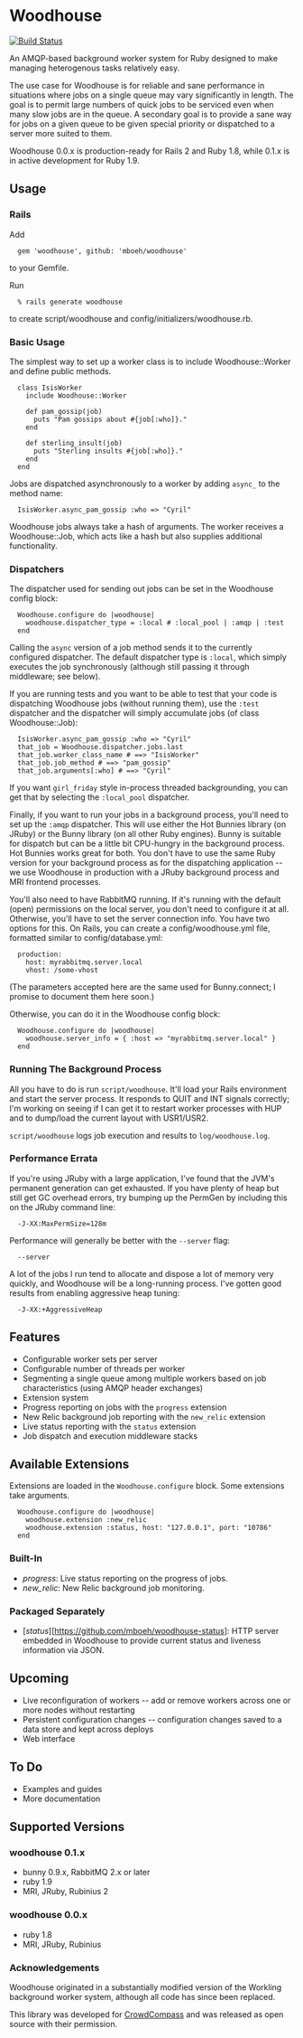 # Woodhouse

[<img src="https://secure.travis-ci.org/mboeh/woodhouse.png?branch=master" alt="Build Status" />](http://travis-ci.org/mboeh/woodhouse)

An AMQP-based background worker system for Ruby designed to make managing heterogenous tasks relatively easy.

The use case for Woodhouse is for reliable and sane performance in situations where jobs on a single queue may vary significantly
in length. The goal is to permit large numbers of quick jobs to be serviced even when many slow jobs are in the queue. A secondary
goal is to provide a sane way for jobs on a given queue to be given special priority or dispatched to a server more suited to them.

Woodhouse 0.0.x is production-ready for Rails 2 and Ruby 1.8, while 0.1.x is in active development for Ruby 1.9.

## Usage

### Rails

Add

      gem 'woodhouse', github: 'mboeh/woodhouse'

to your Gemfile.

Run
      
      % rails generate woodhouse

to create script/woodhouse and config/initializers/woodhouse.rb.

### Basic Usage

The simplest way to set up a worker class is to include Woodhouse::Worker and define public methods.

      class IsisWorker
        include Woodhouse::Worker

        def pam_gossip(job)
          puts "Pam gossips about #{job[:who]}."
        end

        def sterling_insult(job)
          puts "Sterling insults #{job[:who]}."
        end
      end

Jobs are dispatched asynchronously to a worker by adding `async_` to the method name:

      IsisWorker.async_pam_gossip :who => "Cyril"

Woodhouse jobs always take a hash of arguments. The worker receives a Woodhouse::Job, which acts like a hash
but also supplies additional functionality.

### Dispatchers

The dispatcher used for sending out jobs can be set in the Woodhouse config block:

      Woodhouse.configure do |woodhouse|
        woodhouse.dispatcher_type = :local # :local_pool | :amqp | :test
      end
      
Calling the `async` version of a job method sends it to the currently configured dispatcher. The default dispatcher
type is `:local`, which simply executes the job synchronously (although still passing it through middleware; see below).

If you are running tests and you want to be able to test that your code is dispatching Woodhouse jobs (without running
them), use the `:test` dispatcher and the dispatcher will simply accumulate jobs (of class Woodhouse::Job):

      IsisWorker.async_pam_gossip :who => "Cyril"
      that_job = Woodhouse.dispatcher.jobs.last
      that_job.worker_class_name # ==> "IsisWorker"
      that_job.job_method # ==> "pam_gossip"
      that_job.arguments[:who] # ==> "Cyril"

If you want `girl_friday` style in-process threaded backgrounding, you can get that by selecting the `:local_pool`
dispatcher.

Finally, if you want to run your jobs in a background process, you'll need to set up the `:amqp` dispatcher. This will
use either the Hot Bunnies library (on JRuby) or the Bunny library (on all other Ruby engines). Bunny is suitable for
dispatch but can be a little bit CPU-hungry in the background process. Hot Bunnies works great for both. You don't have
to use the same Ruby version for your background process as for the dispatching application -- we use Woodhouse in production
with a JRuby background process and MRI frontend processes.

You'll also need to have RabbitMQ running. If it's running with the default (open) permissions on the local server, you don't
need to configure it at all. Otherwise, you'll have to set the server connection info. You have two options for this. On Rails,
you can create a config/woodhouse.yml file, formatted similar to config/database.yml:

      production:
        host: myrabbitmq.server.local
        vhost: /some-vhost

(The parameters accepted here are the same used for Bunny.connect; I promise to document them here soon.)

Otherwise, you can do it in the Woodhouse config block:

      Woodhouse.configure do |woodhouse|
        woodhouse.server_info = { :host => "myrabbitmq.server.local" }
      end

### Running The Background Process

All you have to do is run `script/woodhouse`. It'll load your Rails environment and start the server process. It responds to QUIT
and INT signals correctly; I'm working on seeing if I can get it to restart worker processes with HUP and to dump/load the current
layout with USR1/USR2.

`script/woodhouse` logs job execution and results to `log/woodhouse.log`.

### Performance Errata

If you're using JRuby with a large application, I've found that the JVM's permanent generation can get exhausted. If you have
plenty of heap but still get GC overhead errors, try bumping up the PermGen by including this on the JRuby command line:

      -J-XX:MaxPermSize=128m

Performance will generally be better with the `--server` flag:

      --server

A lot of the jobs I run tend to allocate and dispose a lot of memory very quickly, and Woodhouse will be a long-running process.
I've gotten good results from enabling aggressive heap tuning:

      -J-XX:+AggressiveHeap

## Features

* Configurable worker sets per server
* Configurable number of threads per worker
* Segmenting a single queue among multiple workers based on job characteristics (using AMQP header exchanges)
* Extension system
* Progress reporting on jobs with the `progress` extension
* New Relic background job reporting with the `new_relic` extension
* Live status reporting with the `status` extension
* Job dispatch and execution middleware stacks

## Available Extensions

Extensions are loaded in the `Woodhouse.configure` block. Some extensions take arguments.

      Woodhouse.configure do |woodhouse|
        woodhouse.extension :new_relic
        woodhouse.extension :status, host: "127.0.0.1", port: "10786"
      end

### Built-In

* *progress*: Live status reporting on the progress of jobs.
* *new_relic*: New Relic background job monitoring.

### Packaged Separately

* [*status*][https://github.com/mboeh/woodhouse-status]: HTTP server embedded in Woodhouse to provide current status and liveness information via JSON.

## Upcoming 

* Live reconfiguration of workers -- add or remove workers across one or more nodes without restarting
* Persistent configuration changes -- configuration changes saved to a data store and kept across deploys
* Web interface

## To Do

* Examples and guides
* More documentation

## Supported Versions

### woodhouse 0.1.x

* bunny 0.9.x, RabbitMQ 2.x or later
* ruby 1.9
* MRI, JRuby, Rubinius 2

### woodhouse 0.0.x

* ruby 1.8
* MRI, JRuby, Rubinius

### Acknowledgements

Woodhouse originated in a substantially modified version of the Workling background worker system, although all code has since
been replaced.

This library was developed for [CrowdCompass](http://crowdcompass.com) and was released as open source with their permission.
